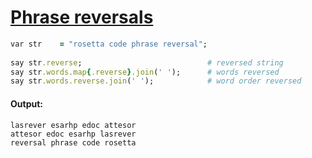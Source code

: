 [1]: http://rosettacode.org/wiki/Phrase_reversals

# [Phrase reversals][1]

```ruby
var str    = "rosetta code phrase reversal";
 
say str.reverse;                            # reversed string
say str.words.map{.reverse}.join(' ');      # words reversed
say str.words.reverse.join(' ');            # word order reversed
```

#### Output:
```
lasrever esarhp edoc attesor
attesor edoc esarhp lasrever
reversal phrase code rosetta
```